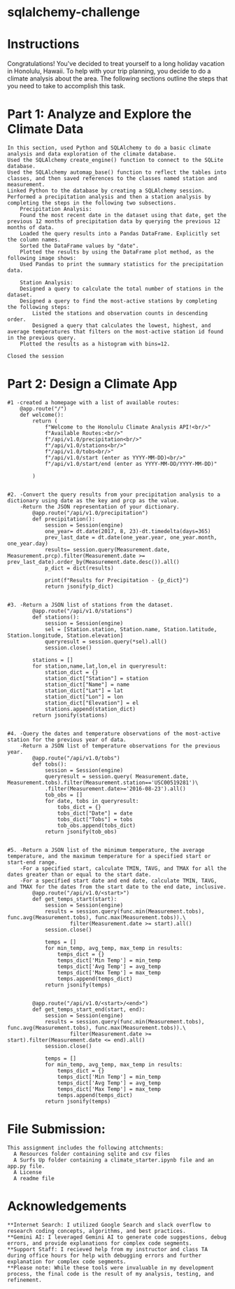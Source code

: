 # sqlalchemy-challenge

# Instructions
Congratulations! You've decided to treat yourself to a long holiday vacation in Honolulu, Hawaii. To help with your trip planning, you decide to do a climate analysis about the area. The following sections outline the steps that you need to take to accomplish this task.

# Part 1: Analyze and Explore the Climate Data
    In this section, used Python and SQLAlchemy to do a basic climate analysis and data exploration of the climate database.
    Used the SQLAlchemy create_engine() function to connect to the SQLite database.
    Used the SQLAlchemy automap_base() function to reflect the tables into classes, and then saved references to the classes named station and measurement.
    Linked Python to the database by creating a SQLAlchemy session.
    Performed a precipitation analysis and then a station analysis by completing the steps in the following two subsections.
        Precipitation Analysis:
        Found the most recent date in the dataset using that date, get the previous 12 months of precipitation data by querying the previous 12 months of data.
        Loaded the query results into a Pandas DataFrame. Explicitly set the column names.
        Sorted the DataFrame values by "date".
        Plotted the results by using the DataFrame plot method, as the following image shows:
        Used Pandas to print the summary statistics for the precipitation data.

        Station Analysis:
        Designed a query to calculate the total number of stations in the dataset.
        Designed a query to find the most-active stations by completing the following steps:
            Listed the stations and observation counts in descending order.
            Designed a query that calculates the lowest, highest, and average temperatures that filters on the most-active station id found in the previous query.
        Plotted the results as a histogram with bins=12.

    Closed the session

# Part 2: Design a Climate App
    #1 -created a homepage with a list of available routes:
        @app.route("/")
        def welcome():
            return (
                f"Welcome to the Honolulu Climate Analysis API!<br/>"
                f"Available Routes:<br/>"
                f"/api/v1.0/precipitation<br/>"
                f"/api/v1.0/stations<br/>"
                f"/api/v1.0/tobs<br/>"
                f"/api/v1.0/start (enter as YYYY-MM-DD)<br/>"
                f"/api/v1.0/start/end (enter as YYYY-MM-DD/YYYY-MM-DD)"

            )


    #2. -Convert the query results from your precipitation analysis to a dictionary using date as the key and prcp as the value.
        -Return the JSON representation of your dictionary.
            @app.route("/api/v1.0/precipitation")
            def precipitation():
                session = Session(engine)
                one_year= dt.date(2017, 8, 23)-dt.timedelta(days=365)
                prev_last_date = dt.date(one_year.year, one_year.month, one_year.day)
                results= session.query(Measurement.date, Measurement.prcp).filter(Measurement.date >= prev_last_date).order_by(Measurement.date.desc()).all()
                p_dict = dict(results)

                print(f"Results for Precipitation - {p_dict}")
                return jsonify(p_dict) 


    #3. -Return a JSON list of stations from the dataset.
            @app.route("/api/v1.0/stations")
            def stations():
                session = Session(engine)
                sel = [Station.station, Station.name, Station.latitude, Station.longitude, Station.elevation]
                queryresult = session.query(*sel).all()
                session.close()

            stations = []
            for station,name,lat,lon,el in queryresult:
                station_dict = {}
                station_dict["Station"] = station
                station_dict["Name"] = name
                station_dict["Lat"] = lat
                station_dict["Lon"] = lon
                station_dict["Elevation"] = el
                stations.append(station_dict)
            return jsonify(stations)


    #4. -Query the dates and temperature observations of the most-active station for the previous year of data.
        -Return a JSON list of temperature observations for the previous year.
            @app.route("/api/v1.0/tobs")
            def tobs():
                session = Session(engine)
                queryresult = session.query( Measurement.date, Measurement.tobs).filter(Measurement.station=='USC00519281')\
                .filter(Measurement.date>='2016-08-23').all()
                tob_obs = []
                for date, tobs in queryresult:
                    tobs_dict = {}
                    tobs_dict["Date"] = date
                    tobs_dict["Tobs"] = tobs
                    tob_obs.append(tobs_dict)
                return jsonify(tob_obs)


    #5. -Return a JSON list of the minimum temperature, the average temperature, and the maximum temperature for a specified start or start-end range.
        -For a specified start, calculate TMIN, TAVG, and TMAX for all the dates greater than or equal to the start date.
        -For a specified start date and end date, calculate TMIN, TAVG, and TMAX for the dates from the start date to the end date, inclusive.
            @app.route("/api/v1.0/<start>")
            def get_temps_start(start):
                session = Session(engine)
                results = session.query(func.min(Measurement.tobs), func.avg(Measurement.tobs), func.max(Measurement.tobs)).\
                        filter(Measurement.date >= start).all()
                session.close()

                temps = []
                for min_temp, avg_temp, max_temp in results:
                    temps_dict = {}
                    temps_dict['Min Temp'] = min_temp
                    temps_dict['Avg Temp'] = avg_temp
                    temps_dict['Max Temp'] = max_temp
                    temps.append(temps_dict)
                return jsonify(temps)


            @app.route("/api/v1.0/<start>/<end>")
            def get_temps_start_end(start, end):
                session = Session(engine)
                results = session.query(func.min(Measurement.tobs), func.avg(Measurement.tobs), func.max(Measurement.tobs)).\
                        filter(Measurement.date >= start).filter(Measurement.date <= end).all()
                session.close()

                temps = []
                for min_temp, avg_temp, max_temp in results:
                    temps_dict = {}
                    temps_dict['Min Temp'] = min_temp
                    temps_dict['Avg Temp'] = avg_temp
                    temps_dict['Max Temp'] = max_temp
                    temps.append(temps_dict)
                return jsonify(temps)


# File Submission:
    This assignment includes the following attchments:
      A Resources folder containing sqlite and csv files
      A Surfs Up folder containing a climate_starter.ipynb file and an app.py file.
      A License
      A readme file  


# Acknowledgements
    **Internet Search: I utilized Google Search and slack overflow to research coding concepts, algorithms, and best practices.
    **Gemini AI: I leveraged Gemini AI to generate code suggestions, debug errors, and provide explanations for complex code segments.
    **Support Staff: I recieved help from my instructor and class TA during office hours for help with debugging errors and further explanation for complex code segments.
    **Please note: While these tools were invaluable in my development process, the final code is the result of my analysis, testing, and refinement.